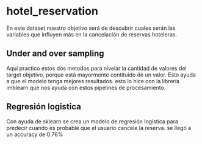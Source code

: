 # hotel_reservation
En este dataset nuestro objetivo será de descubrir cuales serán las variables que influyen más en la cancelación de reservas hoteleras.

## Under and over sampling
Aquí practico estos dos metodos para nivelar la cantidad de valores del target objetivo, porque está
mayormente contituido de un valor.
Esto ayuda a que el modelo tenga mejores resultados.
esto lo hice con la librería imblearn que nos ayuda con estos pipelines de procesamiento.

## Regresión logistica
Con ayuda de sklearn se crea un modelo de regresión logística para
predecir cuando es probable que el usuario cancele la reserva.
se llegó a un accuracy de 0.76%


